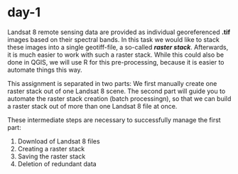 # day-1

Landsat 8 remote sensing data are provided as individual georeferenced **.tif** images based on their spectral bands. In this task we would like to stack these images into a single geotiff-file, a so-called **_raster stack_**.  Afterwards, it is much easier to work with such a raster stack. While this could also be done in QGIS, we will use R for this pre-processing, because it is easier to automate things this way. 

This assignment is separated in two parts:
We first manually create one raster stack out of one Landsat 8 scene. 
The second part will guide you to automate the raster stack creation (batch processingn), so that we can build a raster stack out of more than one Landsat 8 file at once.

These intermediate steps are necessary to successfully manage the first part:

1.	Download of Landsat 8 files 
2.	Creating a raster stack 
3.	Saving the raster stack 
4.	Deletion of redundant data
